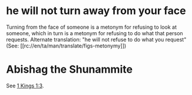 # he will not turn away from your face

Turning from the face of someone is a metonym for refusing to look at someone, which in turn is a metonym for refusing to do what that person requests. Alternate translation: "he will not refuse to do what you request" (See: [[rc://en/ta/man/translate/figs-metonymy]])

# Abishag the Shunammite

See [1 Kings 1:3](../01/03.md).

